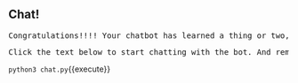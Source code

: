 ## Chat!

<pre>Congratulations!!!! Your chatbot has learned a thing or two, and is ready to start chatting with you :)</pre>

<pre>Click the text below to start chatting with the bot. And remember, it's as smart as you made it :) The good thing is, we can always improve it more, and more!
</pre>

`python3 chat.py`{{execute}}